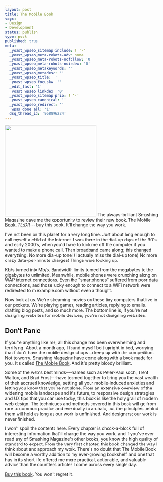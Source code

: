 ```yaml
---
layout: post
title: The Mobile Book
tags:
- Design
- Development
status: publish
type: post
published: true
meta:
  _yoast_wpseo_sitemap-include: ! '-'
  _yoast_wpseo_meta-robots-adv: none
  _yoast_wpseo_meta-robots-nofollow: '0'
  _yoast_wpseo_meta-robots-noindex: '0'
  _yoast_wpseo_metakeywords: ''
  _yoast_wpseo_metadesc: ''
  _yoast_wpseo_title: ''
  _yoast_wpseo_focuskw: ''
  _edit_last: '1'
  _yoast_wpseo_linkdex: '0'
  _yoast_wpseo_sitemap-prio: ! '-'
  _yoast_wpseo_canonical: ''
  _yoast_wpseo_redirect: ''
  _wpas_done_all: '1'
  dsq_thread_id: '968896224'
---
```

<a href="http://www.the-mobile-book.com"><img src="http://daneden.me/wp-content/uploads/2012/12/the-mobile-book.png" alt="" title="The Mobile Book" width="300" height="300" class="alignright size-full wp-image-1634" /></a> The always-brilliant Smashing Magazine gave me the opportunity to review their new book, <a href="http://www.the-mobile-book.com">The Mobile Book</a>. <em>TL;DR</em> -- buy this book. It'll change the way you work.

I've not been on this planet for a very long time. Just about long enough to call myself a child of the Internet. I was there in the dial-up days of the 90's and early 2000's, when you'd have to kick me off the computer if you wanted to make a phone call. Then broadband came along; this changed everything. No more dial-up tone! (I actually miss the dial-up tone) No more crazy data-per-minute charges! Things were looking up.

Kb/s turned into Mb/s. Bandwidth limits turned from the megabytes to the gigabytes to unlimited. Meanwhile, mobile phones were crunching along on WAP internet connections. Even the "smartphones" suffered from poor data connections, and those lucky enough to connect to a WiFi network were redirected to m.example.com without even a thought.

Now look at us. We're streaming movies on these tiny computers that live in our pockets. We're playing games, reading articles, replying to emails, drafting blog posts, and so much more. The bottom line is, if you're not designing websites for mobile devices, you're not designing websites.

<h2>Don't Panic</h2>
If you're anything like me, all this change has been overwhelming and terrifying. About a month ago, I found myself bolt upright in bed, worrying that I don't have the mobile design chops to keep up with the competition. Not to worry. Smashing Magazine have come along with a book made for you. It's called <a href="http://www.the-mobile-book.com">The Mobile Book</a>. And it's pretty bloody brilliant.

Some of the web's best minds---names such as Peter-Paul Koch, Trent Walton, and Brad Frost---have teamed together to bring you the vast wealth of their accrued knowledge, settling all your mobile-induced anxieties and letting you know that you're not alone. From an extensive overview of the widening mobile landscape and it's future, to responsive design strategies and UX tips that you can use today, this book is like the holy grail of modern web design. The techniques and methods covered in this book will go from rare to common practice and eventually to archaic, but the principles behind them will hold as long as our work is unfinished. And designers; our work is never finished.

I won't spoil the contents here. Every chapter is chock-a-block full of interesting information that'll change the way you work, and if you've ever read any of Smashing Magazine's other books, you know the high quality of standard to expect. From the very first chapter, this book changed the way I think about and approach my work. There's no doubt that The Mobile Book will become a worthy addition to my ever-growing bookshelf, and one that has in its short life offered me more practical, actionable, and valuable advice than the countless articles I come across every single day.

<a href="http://www.the-mobile-book.com">Buy this book</a>. You won't regret it.
